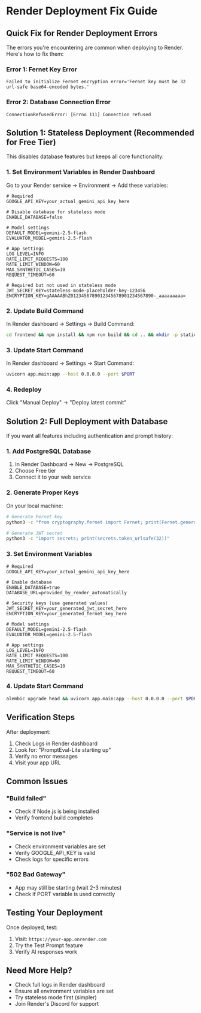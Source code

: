 # Render Deployment Fix Guide

## Quick Fix for Render Deployment Errors

The errors you're encountering are common when deploying to Render. Here's how to fix them:

### Error 1: Fernet Key Error
```
Failed to initialize Fernet encryption error='Fernet key must be 32 url-safe base64-encoded bytes.'
```

### Error 2: Database Connection Error
```
ConnectionRefusedError: [Errno 111] Connection refused
```

## Solution 1: Stateless Deployment (Recommended for Free Tier)

This disables database features but keeps all core functionality:

### 1. Set Environment Variables in Render Dashboard

Go to your Render service → Environment → Add these variables:

```env
# Required
GOOGLE_API_KEY=your_actual_gemini_api_key_here

# Disable database for stateless mode
ENABLE_DATABASE=false

# Model settings
DEFAULT_MODEL=gemini-2.5-flash
EVALUATOR_MODEL=gemini-2.5-flash

# App settings
LOG_LEVEL=INFO
RATE_LIMIT_REQUESTS=100
RATE_LIMIT_WINDOW=60
MAX_SYNTHETIC_CASES=10
REQUEST_TIMEOUT=60

# Required but not used in stateless mode
JWT_SECRET_KEY=stateless-mode-placeholder-key-123456
ENCRYPTION_KEY=gAAAAABhZ0123456789012345678901234567890-_aaaaaaaaa=
```

### 2. Update Build Command

In Render dashboard → Settings → Build Command:
```bash
cd frontend && npm install && npm run build && cd .. && mkdir -p static && cp -r frontend/dist/* static/
```

### 3. Update Start Command

In Render dashboard → Settings → Start Command:
```bash
uvicorn app.main:app --host 0.0.0.0 --port $PORT
```

### 4. Redeploy

Click "Manual Deploy" → "Deploy latest commit"

## Solution 2: Full Deployment with Database

If you want all features including authentication and prompt history:

### 1. Add PostgreSQL Database

1. In Render Dashboard → New → PostgreSQL
2. Choose Free tier
3. Connect it to your web service

### 2. Generate Proper Keys

On your local machine:

```bash
# Generate Fernet key
python3 -c "from cryptography.fernet import Fernet; print(Fernet.generate_key().decode())"

# Generate JWT secret
python3 -c "import secrets; print(secrets.token_urlsafe(32))"
```

### 3. Set Environment Variables

```env
# Required
GOOGLE_API_KEY=your_actual_gemini_api_key_here

# Enable database
ENABLE_DATABASE=true
DATABASE_URL=provided_by_render_automatically

# Security keys (use generated values)
JWT_SECRET_KEY=your_generated_jwt_secret_here
ENCRYPTION_KEY=your_generated_fernet_key_here

# Model settings
DEFAULT_MODEL=gemini-2.5-flash
EVALUATOR_MODEL=gemini-2.5-flash

# App settings
LOG_LEVEL=INFO
RATE_LIMIT_REQUESTS=100
RATE_LIMIT_WINDOW=60
MAX_SYNTHETIC_CASES=10
REQUEST_TIMEOUT=60
```

### 4. Update Start Command

```bash
alembic upgrade head && uvicorn app.main:app --host 0.0.0.0 --port $PORT
```

## Verification Steps

After deployment:

1. Check Logs in Render dashboard
2. Look for: "PromptEval-Lite starting up"
3. Verify no error messages
4. Visit your app URL

## Common Issues

### "Build failed"
- Check if Node.js is being installed
- Verify frontend build completes

### "Service is not live"
- Check environment variables are set
- Verify GOOGLE_API_KEY is valid
- Check logs for specific errors

### "502 Bad Gateway"
- App may still be starting (wait 2-3 minutes)
- Check if PORT variable is used correctly

## Testing Your Deployment

Once deployed, test:
1. Visit: `https://your-app.onrender.com`
2. Try the Test Prompt feature
3. Verify AI responses work

## Need More Help?

- Check full logs in Render dashboard
- Ensure all environment variables are set
- Try stateless mode first (simpler)
- Join Render's Discord for support